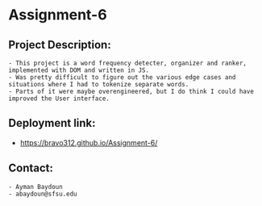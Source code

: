 # Assignment-6

## Project Description:
    - This project is a word frequency detecter, organizer and ranker, implemented with DOM and written in JS.
    - Was pretty difficult to figure out the various edge cases and situations where I had to tokenize separate words.
    - Parts of it were maybe overengineered, but I do think I could have improved the User interface.

## Deployment link:
  - https://bravo312.github.io/Assignment-6/

## Contact:
    - Ayman Baydoun
    - abaydoun@sfsu.edu
